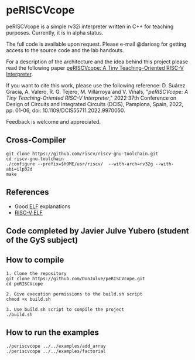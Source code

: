 # peRISCVcope

peRISCVcope is a simple rv32i interpreter written in C++ for teaching
purposes. Currently, it is in alpha status.

The full code is available upon request. Please e-mail @dariosg for getting
access to the source code and the lab handouts.

For a description of the architecture and the idea behind this project please
read the following paper [peRISCVcope: A Tiny Teaching-Oriented RISC-V
Interpreter](https://www.doi.org/10.1109/DCIS55711.2022.9970050).

If you want to cite this work, please use the following reference:
D. Suárez Gracia, A. Valero, R. G. Tejero, M. Villarroya and V. Viñals,
"_peRISCVcope: A Tiny Teaching-Oriented RISC-V Interpreter_," 2022 37th
Conference on Design of Circuits and Integrated Circuits (DCIS), Pamplona,
Spain, 2022, pp. 01-06, doi: 10.1109/DCIS55711.2022.9970050.

Feedback is welcome and appreciated.

## Cross-Compiler

    git clone https://github.com/riscv/riscv-gnu-toolchain.git
    cd riscv-gnu-toolchain
    ./configure --prefix=$HOME/usr/riscv/  --with-arch=rv32g --with-abi=ilp32d
    make

## References

* Good [ELF](https://www.ics.uci.edu/~aburtsev/238P/hw/hw3-elf/hw3-elf.html) explanations
* [RISC-V ELF](https://github.com/riscv-non-isa/riscv-elf-psabi-doc/)

## Code completed by Javier Julve Yubero (student of the GyS subject)

## How to compile

    1. Clone the repository
    git clone https://github.com/DonJulve/peRISCVcope.git
    cd peRISCVcope

    2. Give execution permissions to the build.sh script
    chmod +x build.sh

    3. Use build.sh script to compile the project
    ./build.sh
    
## How to run the examples
    
    ./periscvcope ../../examples/add_array
    ./periscvcope ../../examples/factorial 
